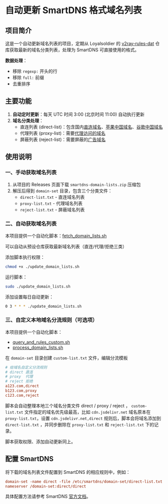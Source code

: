 # 自动更新 SmartDNS 格式域名列表

## 项目简介

这是一个自动更新域名列表的项目，定期从 Loyalsoldier 的 [v2ray-rules-dat](https://github.com/Loyalsoldier/v2ray-rules-dat) 仓库获取最新的域名分类列表，处理为 SmartDNS 可直接使用的格式。

**数据处理**：

- 移除 `regexp:` 开头的行
- 移除 `full:` 前缀
- 去重排序

## 主要功能

1. **自动定时更新**：每天 UTC 时间 3:00 (北京时间 11:00) 自动执行更新
3. **域名分类处理**：
   - 直连列表 (direct-list)：包含国内[直连域名](https://raw.githubusercontent.com/Loyalsoldier/v2ray-rules-dat/release/direct-list.txt)、[苹果中国域名](https://raw.githubusercontent.com/Loyalsoldier/v2ray-rules-dat/release/apple-cn.txt)、[谷歌中国域名](https://raw.githubusercontent.com/Loyalsoldier/v2ray-rules-dat/release/google-cn.txt)
   - 代理列表 (proxy-list)：需要[代理访问的域名](https://raw.githubusercontent.com/Loyalsoldier/v2ray-rules-dat/release/proxy-list.txt)
   - 屏蔽列表 (reject-list)：需要屏蔽的[广告域名](https://raw.githubusercontent.com/Loyalsoldier/v2ray-rules-dat/release/reject-list.txt)

## 使用说明

### 一、手动获取域名列表

1. 从项目的 Releases 页面下载 `smartdns-domain-lists.zip` 压缩包
2. 解压后得到 `domain-set` 目录，包含三个分类文件：
   - `direct-list.txt` - 直连域名列表
   - `proxy-list.txt` - 代理域名列表
   - `reject-list.txt` - 屏蔽域名列表

### 二、自动获取域名列表

本项目提供一个自动化脚本：[fetch_domain_lists.sh](https://github.com/nrjycyd/smartdns-domain-lists/blob/main/script-update/fetch_domain_lists.sh)

可以自动从预设仓库获取最新域名列表（直连/代理/拒绝三类）

添加脚本执行权限：

```bash
chmod +x ./update_domain_lists.sh
```

运行脚本：

```bash
sudo ./update_domain_lists.sh
```

添加设置每日自动更新：

```bash
0 3 * * * ./update_domain_lists.sh
```

### 三、自定义本地域名分流规则（可选项）

本项目提供一个自动化脚本：
- [query_and_rules_custom.sh](https://github.com/nrjycyd/smartdns-domain-lists/blob/main/script-update/query_and_rules_custom.sh)
- [process_domain_lists.sh](https://github.com/nrjycyd/smartdns-domain-lists/blob/main/script-update/process_domain_lists.sh)

在 `domain-set` 目录创建 `custom-list.txt` 文件，编辑分流模板

```ini
# 给域名自定义分流规则
# direct 直连
# proxy  代理
# reject 拒绝
a123.com,direct
b123.com,proxy
c123.com,reject
```

脚本会自动整理本地三个域名分类文件 direct / proxy / reject ， `custom-list.txt` 文件指定的域名优先级最高，比如 `cdn.jsdelivr.net` 域名原本在 `proxy-list.txt`，设置 `cdn.jsdelivr.net,direct` 规则后，脚本会将域名添加到 `direct-list.txt` ，并同步删除在 `proxy-list.txt` 和 `reject-list.txt` 下的记录。

脚本获取权限、添加自动更新同上。

## 配置 SmartDNS

将下载的域名列表文件配置到 SmartDNS 的相应规则中，例如：

```ini
domain-set -name direct -file /etc/smartdns/domain-set/direct-list.txt
nameserver /domain-set:direct/direct
```

具体配置方法请参考 SmartDNS [官方文档](https://pymumu.github.io/smartdns/config/domain-set/)。
